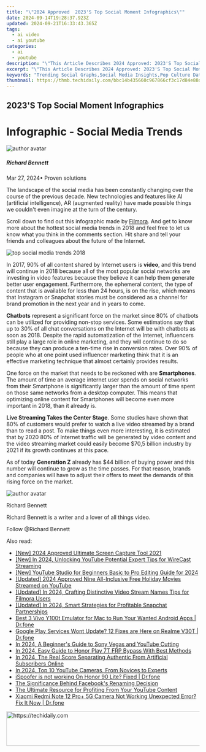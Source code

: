 ```yaml
---
title: "\"2024 Approved  2023'S Top Social Moment Infographics\""
date: 2024-09-14T19:28:37.923Z
updated: 2024-09-21T16:33:43.365Z
tags:
  - ai video
  - ai youtube
categories:
  - ai
  - youtube
description: "\"This Article Describes 2024 Approved: 2023'S Top Social Moment Infographics\""
excerpt: "\"This Article Describes 2024 Approved: 2023'S Top Social Moment Infographics\""
keywords: "Trending Social Graphs,Social Media Insights,Pop Culture Data,Engagement Analysis,Viral Content Study,Moment Metrics Infographic,User Behavior Visuals"
thumbnail: https://thmb.techidaily.com/bbc14b435660c967866cf3c17d84e88db2c1688390de1d8678d61e0a94d5c4d0.png
---
```


## 2023'S Top Social Moment Infographics

# Infographic - Social Media Trends

![author avatar](https://images.wondershare.com/filmora/article-images/richard-bennett.jpg)

##### Richard Bennett

 Mar 27, 2024• Proven solutions

The landscape of the social media has been constantly changing over the course of the previous decade. New technologies and features like AI (artificial intelligence), AR (augmented reality) have made possible things we couldn't even imagine at the turn of the century.

Scroll down to find out this infographic made by [Filmora](https://tools.techidaily.com/wondershare/filmora/download/). And get to know more about the hottest social media trends in 2018 and feel free to let us know what you think in the comments section. Hit share and tell your friends and colleagues about the future of the Internet.

![top social media trends 2018](https://images.wondershare.com/filmora/article-images/top-social-media-trends-2018.jpg)

In 2017, 90% of all content shared by Internet users is **video**, and this trend will continue in 2018 because all of the most popular social networks are investing in video features because they believe it can help them generate better user engagement. Furthermore, the ephemeral content, the type of content that is available for less than 24 hours, is on the rise, which means that Instagram or Snapchat stories must be considered as a channel for brand promotion in the next year and in years to come.

**Chatbots** represent a significant force on the market since 80% of chatbots can be utilized for providing non-stop services. Some estimations say that up to 30% of all chat conversations on the Internet will be with chatbots as soon as 2018\. Despite the rapid automatization of the Internet, influencers still play a large role in online marketing, and they will continue to do so because they can produce a ten-time rise in conversion rates. Over 90% of people who at one point used influencer marketing think that it is an effective marketing technique that almost certainly provides results.

One force on the market that needs to be reckoned with are **Smartphones**. The amount of time an average internet user spends on social networks from their Smartphone is significantly larger than the amount of time spent on those same networks from a desktop computer. This means that optimizing online content for Smartphones will become even more important in 2018, than it already is.

**Live Streaming Takes the Center Stage**. Some studies have shown that 80% of customers would prefer to watch a live video streamed by a brand than to read a post. To make things even more interesting, it is estimated that by 2020 80% of Internet traffic will be generated by video content and the video streaming market could easily become $70,5 billion industry by 2021 if its growth continues at this pace.

As of today **Generation Z** already has $44 billion of buying power and this number will continue to grow as the time passes. For that reason, brands and companies will have to adjust their offers to meet the demands of this rising force on the market.

![author avatar](https://images.wondershare.com/filmora/article-images/richard-bennett.jpg)

Richard Bennett

Richard Bennett is a writer and a lover of all things video.

Follow @Richard Bennett

<ins class="adsbygoogle"
     style="display:block"
     data-ad-format="autorelaxed"
     data-ad-client="ca-pub-7571918770474297"
     data-ad-slot="1223367746"></ins>

<ins class="adsbygoogle"
     style="display:block"
     data-ad-client="ca-pub-7571918770474297"
     data-ad-slot="8358498916"
     data-ad-format="auto"
     data-full-width-responsive="true"></ins>

<span class="atpl-alsoreadstyle">Also read:</span>
<div><ul>
<li><a href="https://screen-mirroring-recording.techidaily.com/new-2024-approved-ultimate-screen-capture-tool-2021/"><u>[New] 2024 Approved Ultimate Screen Capture Tool 2021</u></a></li>
<li><a href="https://youtube-web.techidaily.com/n-2024-unlocking-youtube-potential-expert-tips-for-wirecast-streaming/"><u>[New] In 2024, Unlocking YouTube Potential Expert Tips for WireCast Streaming</u></a></li>
<li><a href="https://youtube-web.techidaily.com/outube-studio-for-beginners-basic-to-pro-editing-guide-for-2024/"><u>[New] YouTube Studio for Beginners Basic to Pro Editing Guide for 2024</u></a></li>
<li><a href="https://youtube-web.techidaily.com/ed-2024-approved-nine-all-inclusive-free-holiday-movies-streamed-on-youtube/"><u>[Updated] 2024 Approved Nine All-Inclusive Free Holiday Movies Streamed on YouTube</u></a></li>
<li><a href="https://youtube-web.techidaily.com/ed-in-2024-crafting-distinctive-video-stream-names-tips-for-filmora-users/"><u>[Updated] In 2024, Crafting Distinctive Video Stream Names Tips for Filmora Users</u></a></li>
<li><a href="https://snapchat-videos.techidaily.com/updated-in-2024-smart-strategies-for-profitable-snapchat-partnerships/"><u>[Updated] In 2024, Smart Strategies for Profitable Snapchat Partnerships</u></a></li>
<li><a href="https://screen-mirror.techidaily.com/best-3-vivo-y100t-emulator-for-mac-to-run-your-wanted-android-apps-drfone-by-drfone-android/"><u>Best 3 Vivo Y100t Emulator for Mac to Run Your Wanted Android Apps | Dr.fone</u></a></li>
<li><a href="https://howto.techidaily.com/google-play-services-wont-update-12-fixes-are-here-on-realme-v30t-drfone-by-drfone-fix-android-problems-fix-android-problems/"><u>Google Play Services Wont Update? 12 Fixes are Here on Realme V30T | Dr.fone</u></a></li>
<li><a href="https://youtube-web.techidaily.com/24-a-beginners-guide-to-sony-vegas-and-youtube-cutting/"><u>In 2024, A Beginner's Guide to Sony Vegas and YouTube Cutting</u></a></li>
<li><a href="https://bypass-frp.techidaily.com/in-2024-easy-guide-to-honor-play-7t-frp-bypass-with-best-methods-by-drfone-android/"><u>In 2024, Easy Guide to Honor Play 7T FRP Bypass With Best Methods</u></a></li>
<li><a href="https://youtube-blog.techidaily.com/24-the-real-score-separating-authentic-from-artificial-subscribers-online/"><u>In 2024, The Real Score Separating Authentic From Artificial Subscribers Online</u></a></li>
<li><a href="https://youtube-web.techidaily.com/24-top-10-youtube-cameras-from-novices-to-experts/"><u>In 2024, Top 10 YouTube Cameras, From Novices to Experts</u></a></li>
<li><a href="https://fake-location.techidaily.com/ispoofer-is-not-working-on-honor-90-lite-fixed-drfone-by-drfone-virtual-android/"><u>iSpoofer is not working On Honor 90 Lite? Fixed | Dr.fone</u></a></li>
<li><a href="https://facebook.techidaily.com/the-significance-behind-facebooks-renaming-decision/"><u>The Significance Behind Facebook's Renaming Decision</u></a></li>
<li><a href="https://youtube-web.techidaily.com/ltimate-resource-for-profiting-from-your-youtube-content/"><u>The Ultimate Resource for Profiting From Your YouTube Content</u></a></li>
<li><a href="https://howto.techidaily.com/xiaomi-redmi-note-12-proplus-5g-camera-not-working-unexpected-error-fix-it-now-drfone-by-drfone-fix-android-problems-fix-android-problems/"><u>Xiaomi Redmi Note 12 Pro+ 5G Camera Not Working Unexpected Error? Fix It Now | Dr.fone</u></a></li>
</ul></div>

<!-- affiliate ads begin -->
<a href="https://appsumo.8odi.net/c/5597632/2151869/7443" target="_top" id="2151869">
  <img src="//a.impactradius-go.com/display-ad/7443-2151869" border="0" alt="https://techidaily.com" width="728" height="90"/>
</a>
<img height="0" width="0" src="https://appsumo.8odi.net/i/5597632/2151869/7443" style="position:absolute;visibility:hidden;" border="0" />
<!-- affiliate ads end -->

